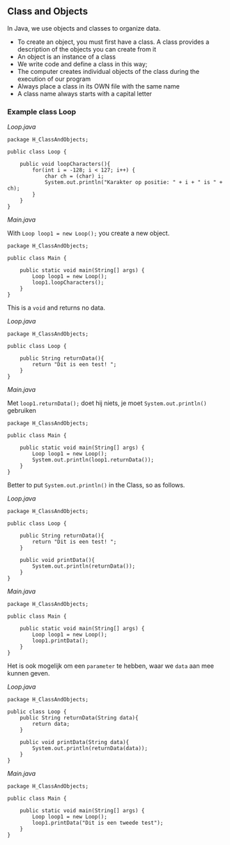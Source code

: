 ## Class and Objects

In Java, we use objects and classes to organize data.

- To create an object, you must first have a class. A class provides a description of the objects you can create from it
- An object is an instance of a class  
- We write code and define a class in this way;
- The computer creates individual objects of the class during the execution of our program
- Always place a class in its OWN file with the same name
- A class name always starts with a capital letter

### Example class Loop

<i>Loop.java</i>

    package H_ClassAndObjects;
    
    public class Loop {
    
        public void loopCharacters(){
            for(int i = -128; i < 127; i++) {
                char ch = (char) i;
                System.out.println("Karakter op positie: " + i + " is " + ch);
            }
        }
    }

<i>Main.java</i>

With `Loop loop1 = new Loop();` you create a new object.

    package H_ClassAndObjects;
    
    public class Main {
    
        public static void main(String[] args) {
            Loop loop1 = new Loop();
            loop1.loopCharacters();
        }
    }

This is a `void` and returns no data. 

<i>Loop.java</i>

    package H_ClassAndObjects;
    
    public class Loop {
    
        public String returnData(){
            return "Dit is een test! ";
        }
    }

<i>Main.java</i>

Met `loop1.returnData();` doet hij niets, je moet `System.out.println()` gebruiken

    package H_ClassAndObjects;
    
    public class Main {
    
        public static void main(String[] args) {
            Loop loop1 = new Loop();
            System.out.println(loop1.returnData());
        }
    }

Better to put `System.out.println()` in the Class, so as follows.

<i>Loop.java</i>

    package H_ClassAndObjects;
    
    public class Loop {
    
        public String returnData(){
            return "Dit is een test! ";
        }
        
        public void printData(){
            System.out.println(returnData());
        }
    }

<i>Main.java</i>

    package H_ClassAndObjects;
    
    public class Main {
    
        public static void main(String[] args) {
            Loop loop1 = new Loop();
            loop1.printData();
        }
    }

Het is ook mogelijk om een `parameter` te hebben, waar we `data` aan mee kunnen geven.

<i>Loop.java</i>

    package H_ClassAndObjects;
    
    public class Loop {
        public String returnData(String data){
            return data;
        }
    
        public void printData(String data){
            System.out.println(returnData(data));
        }
    }

<i>Main.java</i>

    package H_ClassAndObjects;
    
    public class Main {
    
        public static void main(String[] args) {
            Loop loop1 = new Loop();
            loop1.printData("Dit is een tweede test");
        }
    }